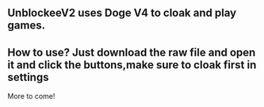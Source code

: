 UnblockeeV2 uses Doge V4 to cloak and play games. 
-
How to use? Just download the raw file and open it and click the buttons,make sure to cloak first in settings 
-
More to come!

